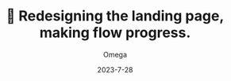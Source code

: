 ---
author: "Omega"
title: "🎨 Redesigning the landing page, making flow progress."
description : "Encounter Project အ​ကြောင်း တစ်ခြားသူ​တွေလွယ်လွယ်ကူကူနဲ့သိရှိနိုင်ဖို့အတွက် landing page အသစ်ကိုစတင်ပြီး design လုပ်ဖြစ်ပါတယ်။"
date: "2023-7-28"
thumbnail : ""
---